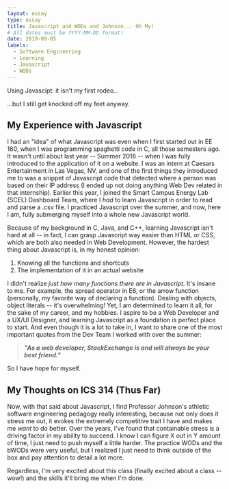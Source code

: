 ```yaml
---
layout: essay
type: essay
title: Javascript and WODs and Johnson... Oh My!
# All dates must be YYYY-MM-DD format!
date: 2019-09-05
labels:
  - Software Engineering
  - Learning
  - Javascript
  - WODs
---
```


Using Javascipt: it isn't my first rodeo... 

...but I still get knocked off my feet anyway. 

## My Experience with Javascript

I had an "idea" of what Javascript was even when I first started out in EE 160, when I was programming spaghetti code in C, 
all those semesters ago. It wasn't until about last year -- Summer 2018 -- when I was fully introduced to the application 
of it on a website. I was an intern at Caesars Entertainment in Las Vegas, NV, and one of the first things they introduced 
me to was a snippet of Javascript code that detected where a person was based on their IP address (I ended up not doing 
anything Web Dev related in that internship). Earlier this year, I joined the Smart Campus Energy Lab (SCEL) Dashboard Team,
where I *had* to learn Javascript in order to read and parse a .csv file. I practiced Javascript over the summer, and 
now, here I am, fully submerging myself into a whole new Javascript world. 

Because of my background in C, Java, and C++, learning Javascript isn't hard at all -- in fact, I can grasp Javascript way 
easier than HTML or CSS, which are both also needed in Web Development. However, the hardest thing about Javascript is, in 
my honest opinion: 

  1. Knowing all the functions and shortcuts 
  2. The implementation of it in an actual website
 
I didn't realize *just how many functions there are in Javascript.* It's insane to me. For example, the spread operator
in E6, or the arrow function (personally, my favorite way of declaring a function). Dealing with objects, object literals --
it's overwhelming! Yet, I am determined to learn it all, for the sake of my career, and my hobbies. I aspire to be a 
Web Developer and a UX/UI Designer, and learning Javascript as a foundation is perfect place to start. And even though it is
a lot to take in, I want to share one of the most important quotes from the Dev Team I worked with over the summer: 

 > ***"As a web developer, StackExchange is and will always be your best friend."***
    
So I have hope for myself. 
 
## My Thoughts on ICS 314 (Thus Far) 

Now, with that said about Javascript, I find Professor Johnson's athletic software engineering pedagogy really interesting, 
because not only does it stress me out, it evokes the extremely competitive trait I have and makes me *want* to do better.
Over the years, I've found that containable stress is a driving factor in my ability to succeed. I know I can figure X out in
Y amount of time, I just need to push myself a little harder. The practice WODs and the bWODs were very useful, but I realized 
I just need to think outside of the box and pay attention to detail a lot more. 

Regardless, I'm very excited about this class (finally excited about a class --wow!) and the skills it'll bring me when I'm done.
 
 
